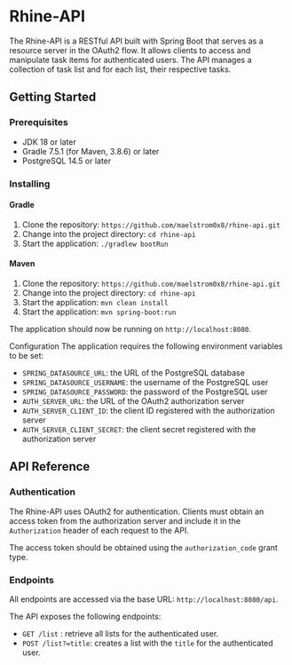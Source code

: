 # Rhine-API
The Rhine-API is a RESTful API built with Spring Boot that serves as a resource server in the OAuth2 flow. It allows clients to access and manipulate task items for authenticated users. The API manages a collection of task list and for each list, their respective tasks.

## Getting Started
### Prerequisites
* JDK 18 or later
* Gradle 7.5.1 (for Maven, 3.8.6) or later
* PostgreSQL 14.5 or later

### Installing
#### Gradle
1. Clone the repository: `https://github.com/maelstrom0x8/rhine-api.git`
2. Change into the project directory: `cd rhine-api`
3. Start the application: `./gradlew bootRun`

#### Maven
1. Clone the repository: `https://github.com/maelstrom0x8/rhine-api.git`
2. Change into the project directory: `cd rhine-api`
3. Start the application: `mvn clean install`
4. Start the application: `mvn spring-boot:run`

The application should now be running on `http://localhost:8080`.

Configuration
The application requires the following environment variables to be set:

* `SPRING_DATASOURCE_URL`: the URL of the PostgreSQL database
* `SPRING_DATASOURCE_USERNAME`: the username of the PostgreSQL user
* `SPRING_DATASOURCE_PASSWORD`: the password of the PostgreSQL user
* `AUTH_SERVER_URL`: the URL of the OAuth2 authorization server
* `AUTH_SERVER_CLIENT_ID`: the client ID registered with the authorization server
* `AUTH_SERVER_CLIENT_SECRET`: the client secret registered with the authorization server

## API Reference
### Authentication
The Rhine-API uses OAuth2 for authentication. Clients must obtain an access token from the authorization server and include it in the `Authorization` header of each request to the API.

The access token should be obtained using the `authorization_code` grant type.

### Endpoints
All endpoints are accessed via the base URL: `http://localhost:8080/api`.

The API exposes the following endpoints:

* `GET /list` : retrieve all lists for the authenticated user.
* `POST /list?=title`: creates a list with the `title` for the authenticated user.